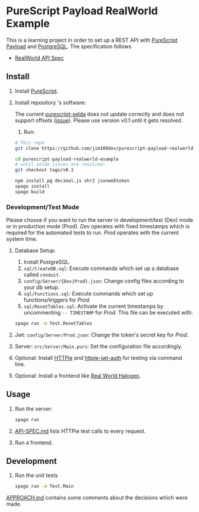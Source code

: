 # PureScript Payload RealWorld Example

This is a learning project in order to set up a REST API with [PureScript Payload](https://github.com/hoodunit/purescript-payload) and [PostgreSQL](https://www.postgresql.org). The specification follows

- [RealWorld API Spec](https://github.com/gothinkster/realworld/tree/master/api)

## Install

1. Install [PureScript](https://www.purescript.org/).

1. Install repository 's software:

    The current [purescript-selda](https://github.com/Kamirus/purescript-selda) does not update correctly and does not support offsets ([issue](https://github.com/Kamirus/purescript-selda/issues/54)). Please use version v0.1 until it gets resolved.

    1. Run:

    ```sh
    # This repo
    git clone https://github.com/jim108dev/purescript-payload-realworld-example.git
    
    cd purescript-payload-realworld-example
    # until selda issues are resolved:
    git checkout tags/v0.1
    
    npm install pg decimal.js xhr2 jsonwebtoken
    spago install
    spago build
    ```

### Development/Test Mode

Please choose if you want to run the server in development/test (Dev) mode or in production mode (Prod). *Dev* operates with fixed timestamps which is required for the automated tests to run. *Prod* operates with the current system time.

1. Database Setup:
   1. Install PostgreSQL.
   1. `sql/CreateDB.sql`: Execute commands which set up a database called `conduit`.
   1. `config/Server/{Dev|Prod}.json`: Change config files according to your db setup.
   1. `sql/Functions.sql`: Execute commands which set up functions/triggers for *Prod*.
   1. `sql/ResetTables.sql`: Activate the current timestamps by uncommenting `-- TIMESTAMP` for *Prod*. This file can be executed with:

    ```sh
    spago run -m Test.ResetTables
    ```

1. Jwt: `config/Server/Prod.json`: Change the token's secret key for *Prod*.

1. Server: `src/Server/Main.purs`: Set the configuration file accordingly.

1. Optional: Install [HTTPie](https://httpie.io) and [httpie-jwt-auth](https://github.com/teracyhq/httpie-jwt-auth) for testing via command line.

1. Optional: Install a frontend like [Real World Halogen](<https://github.com/thomashoneyman/purescript-halogen-realworld>).

## Usage

1. Run the server:

    ```sh
    spago run 
    ```

1. [API-SPEC.md](./API-SPEC.md) lists HTTPie test calls to every request.

1. Run a frontend.

## Development

1. Run the unit tests  

    ```sh
    spago run -m Test.Main
    ```

[APPROACH.md](./APPROACH.md) contains some comments about the decisions which were made.
